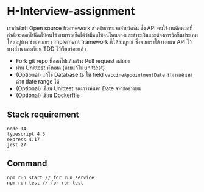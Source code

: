 # H-Interview-assignment

เรากำลังทำ Open source framework สำหรับการแจกจ่ายวัคซีน ซึ่ง API คนใช้งานคือหมอที่กำลังจะออกไปฉีดให้คนไข้ สามารถเช็คได้ว่ามีคนไข้คนไหนจองและชำระเงินและต้องการวัคซีนประเภทไหนอยู่บ้าง ช่วยพวกเรา implement framework นี้ให้สมบูรณ์ ซึ่งพวกเราได้วางแผน API ไว้บางส่วน และเขียน TDD ไว้เรียบร้อยแล้ว

- Fork git repo นี้ออกไปแล้วสร้าง Pull request กลับมา
- ผ่าน Unittest ทั้งหมด (ห้ามแก้ไข unittest)
- (Optional) แก้ไข Database.ts ให้ field `vaccineAppointmentDate` สามารถค้นหาด้วย date range ได้
- (Optional) เขียน Unittest ของการค้นหา Date จากข้อขางบน
- (Optional) เขียน Dockerfile

## Stack requirement
```
node 14
typescript 4.3
express 4.17
jest 27
```
## Command

```
npm run start // for run service
npm run test // for run test
```
